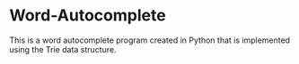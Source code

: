 # Word-Autocomplete
This is a word autocomplete program created in Python that is implemented using the Trie data structure.
